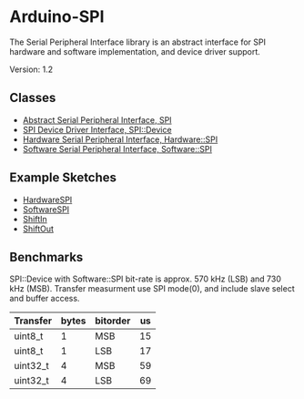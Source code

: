 # Arduino-SPI

The Serial Peripheral Interface library is an abstract interface for SPI
hardware and software implementation, and device driver support.

Version: 1.2

## Classes

* [Abstract Serial Peripheral Interface, SPI](./src/SPI.h)
* [SPI Device Driver Interface, SPI::Device](./src/SPI.h)
* [Hardware Serial Peripheral Interface, Hardware::SPI](./src/Hardware/SPI.h)
* [Software Serial Peripheral Interface, Software::SPI](./src/Software/SPI.h)

## Example Sketches

* [HardwareSPI](./examples/HardwareSPI)
* [SoftwareSPI](./examples/SoftwareSPI)
* [ShiftIn](./examples/ShiftIn)
* [ShiftOut](./examples/ShiftOut)

## Benchmarks

SPI::Device with Software::SPI bit-rate is approx. 570 kHz (LSB) and
730 kHz (MSB). Transfer measurment use SPI mode(0), and include slave
select and buffer access.

Transfer | bytes | bitorder | us
---------|----------|-------|---
uint8_t | 1 | MSB | 15
uint8_t | 1 | LSB | 17
uint32_t | 4 | MSB | 59
uint32_t | 4 | LSB | 69
